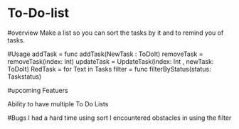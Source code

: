 # To-Do-list 
#overview
Make a list so you can sort the tasks by it and to remind you of tasks.

#Usage
addTask  = func addTask(NewTask : ToDoIt)
removeTask = removeTask(index: Int)
updateTask = UpdateTask(index: Int , newTask: ToDoIt)
RedTask =  for Text in Tasks
filter =   func filterByStatus(status: Taskstatus)

#upcoming Featuers

Ability to have multiple To Do Lists

#Bugs
I had a hard time using sort
I encountered obstacles in using the filter

